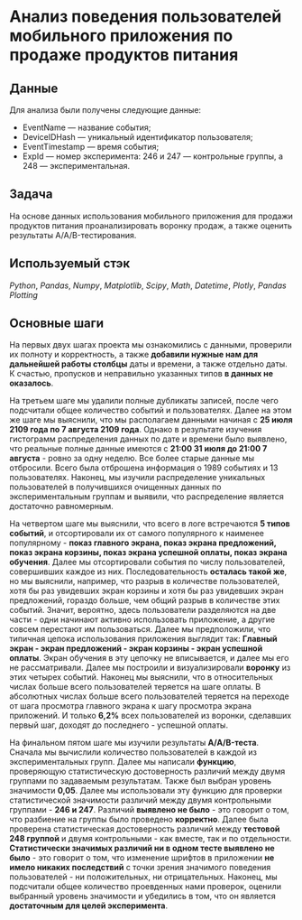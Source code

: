 # Анализ поведения пользователей мобильного приложения по продаже продуктов питания


## Данные

Для анализа были получены следующие данные:
- EventName — название события;
- DeviceIDHash — уникальный идентификатор пользователя;
- EventTimestamp — время события;
- ExpId — номер эксперимента: 246 и 247 — контрольные группы, а 248 — экспериментальная.
	
## Задача

На основе данных использования мобильного приложения для продажи продуктов питания проанализировать воронку продаж, а также оценить результаты A/A/B-тестирования.

## Используемый стэк
*Python*, *Pandas*, *Numpy*, *Matplotlib*, *Scipy*, *Math*, *Datetime*, *Plotly*, *Pandas Plotting*

## Основные шаги

На первых двух шагах проекта мы ознакомились с данными, проверили их полноту и корректность, а также <b>добавили нужные нам для дальнейшей работы столбцы</b> даты и времени, а также отдельно даты. К счастью, пропусков и неправильно указанных типов <b>в данных не оказалось</b>.

На третьем шаге мы удалили полные дубликаты записей, после чего подсчитали общее количество событий и пользователях. Далее на этом же шаге мы выяснили, что мы располагаем данными начиная с <b>25 июля 2109 года по 7 августа 2109 года</b>. Однако в результате изучения гистограмм распределения данных по дате и времени было выявлено, что реальные полные данные имеются с <b>21:00 31 июля до 21:00 7 августа</b> - ровно за одну неделю. Все более старые данные мы отбросили. Всего была отброшена информация о 1989 событиях и 13 пользователях. Наконец, мы изучили распределение уникальных пользователей в получившихся очищенных данных по экспериментальным группам и выявили, что распределение является достаточно равномерным.

На четвертом шаге мы выяснили, что всего в логе встречаются <b>5 типов событий</b>, и отсортировали их от самого популярного к наименее популярному - <b>показ главного экрана, показ экрана предложений, показ экрана корзины, показ экрана успешной оплаты, показ экрана обучения</b>. Далее мы отсортировали события по числу пользователей, совершивших каждое из них. Последовательность <b>осталась такой же</b>, но мы выяснили, например, что разрыв в количестве пользователей, хотя бы раз увидевших экран корзины и хотя бы раз увидевших экран предложений, гораздо больше, чем общий разрыв в количестве этих событий. Значит, вероятно, здесь пользователи разделяются на две части - одни начинают активно использовать приложение, а другие совсем перестают им пользоваться. Далее мы предположили, что типичная цепока использования приложения выглядит так: <b>Главный экран - экран предложений - экран корзины - экран успешной оплаты</b>. Экран обучения в эту цепочку не вписывается, и далее мы его не рассматривали. Далее мы построили и визуализировали <b>воронку</b> из этих четырех событий. Наконец мы выяснили, что в относительных числах больше всего пользователей теряется на шаге оплаты. В абсолютных числах больше всего пользователей теряется на переходе от шага просмотра главного экрана к шагу просмотра экрана приложений. И только <b>6,2%</b> всех пользователей из воронки, сделавших первый шаг, доходят до последнего - успешной оплаты.

На финальном пятом шаге мы изучили результаты <b>A/A/B-теста</b>. Сначала мы вычислили количество пользователей в каждой из экспериментальных групп. Далее мы написали <b>функцию</b>, проверяющую статистическую достоверность различий между двумя группами по задаваемым результатам. Также был выбран уровень значимости <b>0,05</b>. Далее мы использовали эту функцию для проверки статистической значимости различий между двумя контрольными группами - <b>246 и 247</b>. Различий <b>выявлено не было</b> - это говорит о том, что разбиение на группы было проведено <b>корректно</b>. Далее была проверена статистическая достоверность различий между <b>тестовой 248 группой</b> и двумя контрольными - как вместе, так и по отдельности. <b>Статистически значимых различий ни в одном тесте выявлено не было</b> - это говорит о том, что изменение шрифтов в приложении <b>не имело никаких последствий</b> с точки зрения значимого поведения пользователей - ни положительных, ни отрицательных. Наконец, мы подсчитали общее количество проевденных нами проверок, оценили выбранный уровень значимости и убедились в том, что он является <b>достаточным для целей эксперимента</b>.